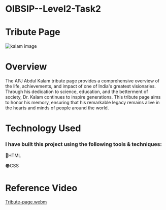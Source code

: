 # OIBSIP--Level2-Task2

<h1>Tribute Page</h1>

![kalam image](https://github.com/ManiM97/OIBSIP--Level2-Task2/assets/128119718/039f505e-a67f-4b34-aa92-cf91e9e16e26)



<h1>Overview</h1>

<p>The APJ Abdul Kalam tribute page provides a comprehensive overview of the life, achievements, and impact of one of India's greatest visionaries. Through his dedication to science, education, and the betterment of society, Dr. Kalam continues to inspire generations. This tribute page aims to honor his memory, ensuring that his remarkable legacy remains alive in the hearts and minds of people around the world.</p>

<h1>Technology Used</h1>
<h3>I have built this project using the following tools & techniques:</h3>
<p>🔴HTML</p>
<p>🟠CSS</p>

<h1>Reference Video</h1>

[Tribute-page.webm](https://github.com/ManiM97/OIBSIP--Level2-Task2/assets/128119718/a20d355c-afd3-4b3f-ab49-6ca55c753c2c)
